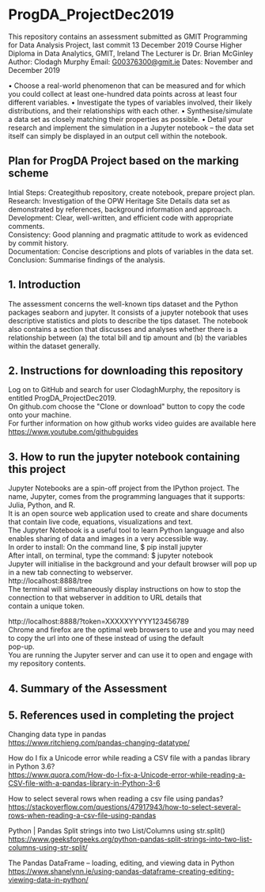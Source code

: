 # ProgDA_ProjectDec2019
This repository contains an assessment submitted as GMIT Programming for Data Analysis Project, last commit 13 December 2019
Course Higher Diploma in Data Analytics, GMIT, Ireland
The Lecturer is Dr. Brian McGinley
Author: Clodagh Murphy
Email: G00376300@gmit.ie
Dates: November and December 2019

• Choose a real-world phenomenon that can be measured and for which you could
collect at least one-hundred data points across at least four different variables.
• Investigate the types of variables involved, their likely distributions, and their
relationships with each other.
• Synthesise/simulate a data set as closely matching their properties as possible.
• Detail your research and implement the simulation in a Jupyter notebook – the
data set itself can simply be displayed in an output cell within the notebook.

## Plan for ProgDA Project based on the marking scheme
Intial Steps: Creategithub repository, create notebook, prepare project plan.<br>
Research: Investigation of the OPW Heritage Site Details data set as demonstrated by references, background information and approach.<br>
Development: Clear, well-written, and efficient code with appropriate comments.<br>
Consistency: Good planning and pragmatic attitude to work as evidenced by commit history.<br>
Documentation: Concise descriptions and plots of variables in the data set.<br>
Conclusion: Summarise findings of the analysis.<br>

## 1. Introduction
The assessment concerns the well-known tips dataset and the Python packages seaborn and jupyter.
It consists of a jupyter notebook that uses descriptive statistics and plots to describe the tips dataset.
The notebook also contains a section that discusses and analyses whether there is a relationship between 
(a) the total bill and tip amount and 
(b) the variables within the dataset generally. 

## 2. Instructions for downloading this repository
Log on to GitHub and search for user ClodaghMurphy, the repository is entitled ProgDA_ProjectDec2019.<br>
On github.com choose the "Clone or download" button to copy the code onto your machine.<br>
For further information on how github works video guides are available here https://www.youtube.com/githubguides<br>

## 3. How to run the jupyter notebook containing this project 
Jupyter Notebooks are a spin-off project from the IPython project. The name, Jupyter, comes from the programming languages that it supports: Julia, Python, and R.<br>
It is an open source web application used to create and share documents that contain live code, equations, visualizations and text.<br>
The Jupyter Notebook is a useful tool to learn Python language and also enables sharing of data and images in a very accessible way.<br>
In order to install: On the command line, $ pip install jupyter<br>
After intall, on terminal, type the command: $ jupyter notebook<br>
Jupyter will initialise in the background and your default browser will pop up in a new tab connecting to webserver.<br> http://localhost:8888/tree<br>
The terminal will simultaneously display instructions on how to stop the connection to that webserver in addition to URL details that <br>contain a unique token.<br>

http://localhost:8888/?token=XXXXXYYYYY123456789<br>
Chrome and firefox are the optimal web browsers to use and you may need to copy the url into one of these instead of using the default<br> pop-up.<br>
You are running the Jupyter server and can use it to open and engage with my repository contents.<br>

## 4. Summary of the Assessment

## 5. References used in completing the project

Changing data type in pandas<br>
https://www.ritchieng.com/pandas-changing-datatype/<br>

How do I fix a Unicode error while reading a CSV file with a pandas library in Python 3.6?<br>
https://www.quora.com/How-do-I-fix-a-Unicode-error-while-reading-a-CSV-file-with-a-pandas-library-in-Python-3-6<br>

How to select several rows when reading a csv file using pandas?<br>
https://stackoverflow.com/questions/47917943/how-to-select-several-rows-when-reading-a-csv-file-using-pandas<br>

Python | Pandas Split strings into two List/Columns using str.split()<br>
https://www.geeksforgeeks.org/python-pandas-split-strings-into-two-list-columns-using-str-split/<br>

The Pandas DataFrame – loading, editing, and viewing data in Python<br>
https://www.shanelynn.ie/using-pandas-dataframe-creating-editing-viewing-data-in-python/<br>
